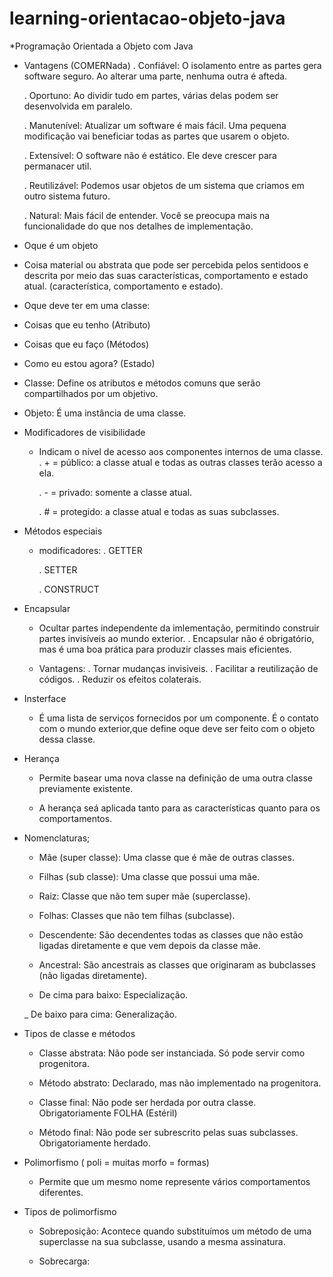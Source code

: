 # learning-orientacao-objeto-java
*Programação Orientada a Objeto com Java
- Vantagens (COMERNada)
	. Confiável: O isolamento entre as partes gera software seguro. Ao alterar uma parte, nenhuma outra é afteda.

	. Oportuno: Ao dividir tudo em partes, várias delas podem ser desenvolvida em paralelo.

	. Manutenível: Atualizar um software é mais fácil. Uma pequena modificação vai beneficiar todas as partes que usarem o objeto.

	. Extensível: O software não é estático. Ele deve crescer para permanacer util.

	. Reutilizável: Podemos usar objetos de um sistema que criamos em outro sistema futuro.

	. Natural: Mais fácil de entender. Você se preocupa mais na funcionalidade do que nos detalhes de implementação.

* Oque é um objeto
- Coisa material ou abstrata que pode ser percebida pelos sentidoos e descrita por meio das suas características, comportamento e estado atual. (característica, comportamento e estado).

* Oque deve ter em uma classe:
- Coisas que eu tenho (Atributo)


- Coisas que eu faço (Métodos)


- Como eu estou agora? (Estado)

* Classe: Define os atributos e métodos comuns que serão compartilhados por um objetivo.

* Objeto: É uma instância de uma classe.

* Modificadores de visibilidade
	- Indicam o nível de acesso aos componentes internos de uma classe.
		. + = público: a classe atual e todas as outras classes terão acesso a ela.

		. - = privado: somente a classe atual.

		. # = protegido: a classe atual e todas as suas subclasses.

* Métodos especiais
	- modificadores:
		. GETTER

		. SETTER

		. CONSTRUCT

* Encapsular
	- Ocultar partes independente da imlementação, permitindo construir partes invisíveis ao mundo exterior.
		. Encapsular não é obrigatório, mas é uma boa prática para produzir classes mais eficientes.

	- Vantagens:
		. Tornar mudanças invisiveis.
		. Facilitar a reutilização de códigos.
		. Reduzir os efeitos colaterais.

* Insterface
	- É uma lista de serviços fornecidos por um componente. É o contato com o mundo exterior,que define oque deve ser feito com o objeto dessa classe. 

* Herança 

	- Permite basear uma nova classe na definição de uma outra classe previamente existente.

	- A herança seá aplicada tanto para as características quanto para os comportamentos.

* Nomenclaturas;

	- Mãe (super classe): Uma classe que é mãe de outras classes.

	- Filhas (sub classe): Uma classe que possui uma mãe.

	- Raiz: Classe que não tem super mãe (superclasse).

	- Folhas: Classes que não tem filhas (subclasse).

	- Descendente: São decendentes todas as classes que não estão ligadas diretamente e que vem depois da classe mãe.

	- Ancestral: São ancestrais as classes que originaram as bubclasses (não ligadas diretamente).

	- De cima para baixo: Especialização.

	_ De baixo para cima: Generalização.

* Tipos de classe e métodos

	- Classe abstrata: Não pode ser instanciada. Só pode servir como progenitora.


	- Método abstrato: Declarado, mas não implementado na progenitora.


	- Classe final: Não pode ser herdada por outra classe. Obrigatoriamente FOLHA (Estéril)


	- Método final: Não pode ser subrescrito pelas suas subclasses. Obrigatoriamente herdado.

* Polimorfismo ( poli = muitas morfo = formas)

	- Permite que um mesmo nome represente vários comportamentos diferentes.

* Tipos de polimorfismo

	- Sobreposição: Acontece quando substituímos um método de uma superclasse na sua subclasse, usando a mesma assinatura.

	- Sobrecarga: 
